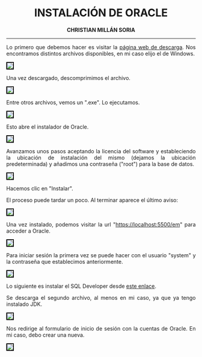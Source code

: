 <style>
  h1, h4{
    text-align: center;
    font-weight: bold;
    border: none;
    margin-bottom: 0px;
  }

  p{
    text-align: justify;
  }

  img{
    border: 2px solid black;
  }

  #ex{
    border: none;
  }
</style>

<h1>INSTALACIÓN DE ORACLE</h1>

<h4>CHRISTIAN MILLÁN SORIA</h4>

<hr>

<p>Lo primero que debemos hacer es visitar la <a href="https://www.oracle.com/es/database/technologies/xe-downloads.html">página web de descarga</a>. Nos encontramos distintos archivos disponibles, en mi caso elijo el de Windows.</p>

<img src="img/1.png">

<p>Una vez descargado, descomprimimos el archivo.</p>

<img src="img/2.png">

<p>Entre otros archivos, vemos un ".exe". Lo ejecutamos.</p>

<img src="img/3.png">

<p>Esto abre el instalador de Oracle.</p>

<img src="img/4.png">

<p>Avanzamos unos pasos aceptando la licencia del software y estableciendo la ubicación de instalación del mismo (dejamos la ubicación predeterminada) y añadimos una contraseña ("root") para la base de datos.</p>

<img src="img/5.png">

<p>Hacemos clic en "Instalar".</p>

<p>El proceso puede tardar un poco. Al terminar aparece el último aviso:</p>

<img src="img/6.png">

<p>Una vez instalado, podemos visitar la url "<a href="https://localhost:5500/em">https://localhost:5500/em</a>" para acceder a Oracle.</p>

<img src="img/7.png">

<p>Para iniciar sesión la primera vez se puede hacer con el usuario "system" y la contraseña que establecimos anteriormente.</p>

<img src="img/8.png">

<p>Lo siguiente es instalar el SQL Developer desde <a href="https://www.oracle.com/database/sqldeveloper/technologies/download/">este enlace</a>.</p>

<p>Se descarga el segundo archivo, al menos en mi caso, ya que ya tengo instalado JDK.</p>

<img src="img/9.png">

<p>Nos redirige al formulario de inicio de sesión con la cuentas de Oracle. En mi caso, debo crear una nueva.</p>

<img src="img/10.png">